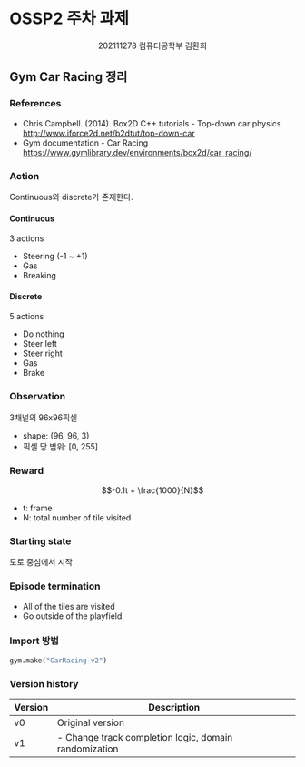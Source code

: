 # OSSP2 주차 과제
<center>202111278 컴퓨터공학부 김환희</center>

## Gym Car Racing 정리
### References
- Chris Campbell. (2014). Box2D C++ tutorials - Top-down car physics
  http://www.iforce2d.net/b2dtut/top-down-car
- Gym documentation - Car Racing
  https://www.gymlibrary.dev/environments/box2d/car_racing/
### Action
Continuous와 discrete가 존재한다.
#### Continuous
3 actions
- Steering (-1 ~ +1)
- Gas
- Breaking
#### Discrete
5 actions
- Do nothing
- Steer left
- Steer right
- Gas
- Brake

### Observation
3채널의 96x96픽셀
- shape: (96, 96, 3)
- 픽셀 당 범위: \[0, 255\]
### Reward
$$-0.1t + \frac{1000}{N}$$
- t: frame
- N: total number of tile visited
### Starting state
도로 중심에서 시작
### Episode termination
- All of the tiles are visited
- Go outside of the playfield
### Import 방법
```python
gym.make("CarRacing-v2") 
``` 
### Version history
| Version | Description      |
| ------- | ---------------- |
| v0      | Original version |
| v1      | - Change track completion logic, domain randomization                 |
